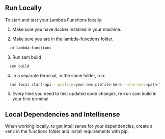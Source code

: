 ## Run Locally

To start and test your Lambda Functions locally:

1. Make sure you have docker installed in your machine.

2. Make sure you are in the lambda-functions folder.

```bash
  cd lambda-functions
```

3. Run sam build

```bash
  sam build
```

4. In a separate terminal, in the same folder, run:

```bash
  sam local start-api --profile=your-aws-profile-here --env-vars=path-to-local-env.json-file
```

5. Every time you need to test updated code changes, re-run sam build in your first terminal.

## Local Dependencies and Intellisense

When working locally, to get intellisense for your dependencies, create a venv in the functions folder and install requirements with pip.
